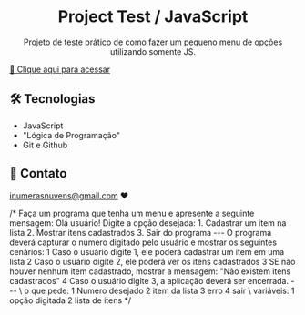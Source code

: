 <h1 align="center"> Project Test / JavaScript</h1>

<p align="center">
Projeto de teste prático de como fazer um pequeno menu de opções utilizando somente JS.
</p>

[🔗 Clique aqui para acessar](https://vasijess.github.io/options/) 

## 🛠 Tecnologias 
- JavaScript
- "Lógica de Programação"
- Git e Github

## 💛 Contato 

inumerasnuvens@gmail.com ♥


/*
    Faça um programa que tenha um menu e apresente a seguinte mensagem:
    Olá usuário! Digite a opção desejada:
    1. Cadastrar um item na lista
    2. Mostrar itens cadastrados
    3. Sair do programa
    ---
    O programa deverá capturar o número digitado pelo usuário
    e mostrar os seguintes cenários:
    1 Caso o usuário digite 1, ele poderá cadastrar um item em uma lista
    2 Caso o usuário digite 2, ele poderá ver os itens cadastrados
    3 SE não houver nenhum item cadastrado, mostrar a mensagem:
        "Não existem itens cadastrados"
    4 Caso o usuário digite 3, a aplicação deverá ser encerrada.
    ---
    \\ o que pede:
    1 Numero desejado
    2 item da lista 
    3 erro
    4 sair
    \\ variáveis:
    1 opção digitada
    2 lista de itens
*/
